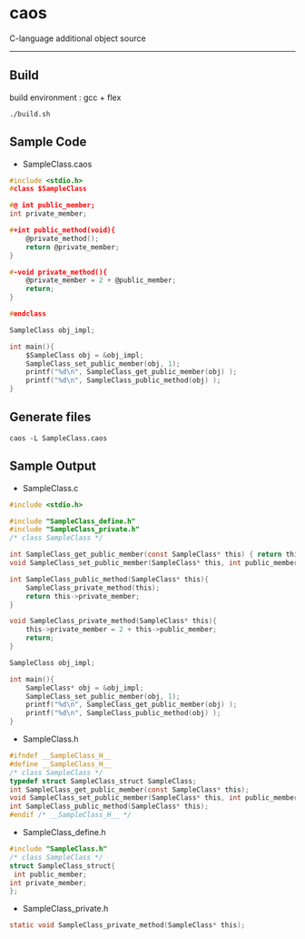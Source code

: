 # caos
C-language additional object source

---
## Build
build environment : gcc + flex

``` ./build.sh ```

## Sample Code

* SampleClass.caos

```c
#include <stdio.h>
#class $SampleClass

#@ int public_member;
int private_member;

#+int public_method(void){
    @private_method();
    return @private_member;
}

#-void private_method(){
    @private_member = 2 + @public_member;
    return;
}

#endclass

SampleClass obj_impl;

int main(){
    $SampleClass obj = &obj_impl;
    SampleClass_set_public_member(obj, 1);
    printf("%d\n", SampleClass_get_public_member(obj) );
    printf("%d\n", SampleClass_public_method(obj) );
}
```

## Generate files
```caos -L SampleClass.caos```

## Sample Output
* SampleClass.c

```c
#include <stdio.h>

#include "SampleClass_define.h"
#include "SampleClass_private.h"
/* class SampleClass */

int SampleClass_get_public_member(const SampleClass* this) { return this->public_member; }
void SampleClass_set_public_member(SampleClass* this, int public_member) { this->public_member = public_member; }

int SampleClass_public_method(SampleClass* this){
    SampleClass_private_method(this);
    return this->private_member;
}

void SampleClass_private_method(SampleClass* this){
    this->private_member = 2 + this->public_member;
    return;
}

SampleClass obj_impl;

int main(){
    SampleClass* obj = &obj_impl;
    SampleClass_set_public_member(obj, 1);
    printf("%d\n", SampleClass_get_public_member(obj) );
    printf("%d\n", SampleClass_public_method(obj) );
}
```

* SampleClass.h

```c
#ifndef __SampleClass_H__
#define __SampleClass_H__
/* class SampleClass */
typedef struct SampleClass_struct SampleClass;
int SampleClass_get_public_member(const SampleClass* this);
void SampleClass_set_public_member(SampleClass* this, int public_member);
int SampleClass_public_method(SampleClass* this);
#endif /* __SampleClass_H__ */
```

* SampleClass_define.h

```c
#include "SampleClass.h"
/* class SampleClass */
struct SampleClass_struct{
 int public_member;
int private_member;
};
```

* SampleClass_private.h

```c
static void SampleClass_private_method(SampleClass* this);
```
